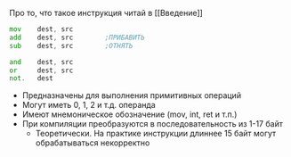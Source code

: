 Про то, что такое инструкция читай в [[Введение]]

```FASM
mov    dest, src
add    dest, src        ;ПРИБАВИТЬ
sub    dest, src        ;ОТНЯТЬ

and    dest, src
or     dest, src
not.   dest
```

- Предназначены для выполнения примитивных операций
- Могут иметь 0, 1, 2 и т.д. операнда
- Имеют мнемоническое обозначение (mov, int, ret и т.п.)
- При компиляции преобразуются в последовательность из 1-17 байт
	- Теоретически. На практике инструкции длиннее 15 байт могут обрабатываться некорректно